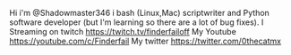 Hi i'm @Shadowmaster346 i bash (Linux,Mac) scriptwriter and Python software developer (but I'm learning so there are a lot of bug fixes).
I Streaming on twitch https://twitch.tv/finderfailoff
My Youtube https://youtube.com/c/Finderfail
My twitter https://twitter.com/0thecatmx

